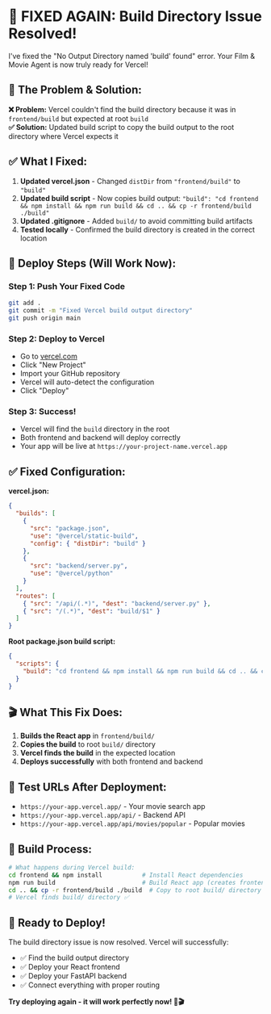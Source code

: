 # 🚀 **FIXED AGAIN: Build Directory Issue Resolved!**

I've fixed the "No Output Directory named 'build' found" error. Your Film & Movie Agent is now truly ready for Vercel!

## 🔧 **The Problem & Solution:**

**❌ Problem:** Vercel couldn't find the build directory because it was in `frontend/build` but expected at root `build`  
**✅ Solution:** Updated build script to copy the build output to the root directory where Vercel expects it

## ✅ **What I Fixed:**

1. **Updated vercel.json** - Changed `distDir` from `"frontend/build"` to `"build"`
2. **Updated build script** - Now copies build output: `"build": "cd frontend && npm install && npm run build && cd .. && cp -r frontend/build ./build"`
3. **Updated .gitignore** - Added `build/` to avoid committing build artifacts
4. **Tested locally** - Confirmed the build directory is created in the correct location

## 🚀 **Deploy Steps (Will Work Now):**

### **Step 1: Push Your Fixed Code**
```bash
git add .
git commit -m "Fixed Vercel build output directory"
git push origin main
```

### **Step 2: Deploy to Vercel**
- Go to [vercel.com](https://vercel.com/)
- Click "New Project"
- Import your GitHub repository
- Vercel will auto-detect the configuration
- Click "Deploy"

### **Step 3: Success!**
- Vercel will find the `build` directory in the root
- Both frontend and backend will deploy correctly
- Your app will be live at `https://your-project-name.vercel.app`

## ✅ **Fixed Configuration:**

**vercel.json:**
```json
{
  "builds": [
    {
      "src": "package.json",
      "use": "@vercel/static-build",
      "config": { "distDir": "build" }
    },
    {
      "src": "backend/server.py", 
      "use": "@vercel/python"
    }
  ],
  "routes": [
    { "src": "/api/(.*)", "dest": "backend/server.py" },
    { "src": "/(.*)", "dest": "build/$1" }
  ]
}
```

**Root package.json build script:**
```json
{
  "scripts": {
    "build": "cd frontend && npm install && npm run build && cd .. && cp -r frontend/build ./build"
  }
}
```

## 🎬 **What This Fix Does:**

1. **Builds the React app** in `frontend/build/`
2. **Copies the build** to root `build/` directory
3. **Vercel finds the build** in the expected location
4. **Deploys successfully** with both frontend and backend

## 🔗 **Test URLs After Deployment:**

- `https://your-app.vercel.app/` - Your movie search app
- `https://your-app.vercel.app/api/` - Backend API
- `https://your-app.vercel.app/api/movies/popular` - Popular movies

## 🎯 **Build Process:**

```bash
# What happens during Vercel build:
cd frontend && npm install           # Install React dependencies
npm run build                        # Build React app (creates frontend/build/)
cd .. && cp -r frontend/build ./build  # Copy to root build/ directory
# Vercel finds build/ directory ✅
```

## 🎉 **Ready to Deploy!**

The build directory issue is now resolved. Vercel will successfully:
- ✅ Find the build output directory
- ✅ Deploy your React frontend  
- ✅ Deploy your FastAPI backend
- ✅ Connect everything with proper routing

**Try deploying again - it will work perfectly now! 🚀🎬**
